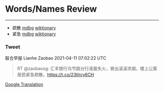 
# Words/Names Review
___
- 疏散 [mdbg](https://www.mdbg.net/chinese/dictionary?page=worddict&wdrst=0&wdqb=疏散) [wiktionary](https://en.wiktionary.org/wiki/疏散)
- 紧急 [mdbg](https://www.mdbg.net/chinese/dictionary?page=worddict&wdrst=0&wdqb=紧急) [wiktionary](https://en.wiktionary.org/wiki/紧急)
### Tweet
联合早报 Lianhe Zaobao 2021-04-11 07:02:22 UTC
> RT @zaobaosg: 汇丰银行乌节路分行凌晨失火，冒出滚滚浓烟，楼上公寓居民紧急疏散。https://t.co/23tIrcy6CH

[Google Translation](https://translate.google.com/?hi=en&tab=TT&sl=zh-CN&tl=en&op=translate&text=RT+%40zaobaosg%3A+%E6%B1%87%E4%B8%B0%E9%93%B6%E8%A1%8C%E4%B9%8C%E8%8A%82%E8%B7%AF%E5%88%86%E8%A1%8C%E5%87%8C%E6%99%A8%E5%A4%B1%E7%81%AB%EF%BC%8C%E5%86%92%E5%87%BA%E6%BB%9A%E6%BB%9A%E6%B5%93%E7%83%9F%EF%BC%8C%E6%A5%BC%E4%B8%8A%E5%85%AC%E5%AF%93%E5%B1%85%E6%B0%91%E7%B4%A7%E6%80%A5%E7%96%8F%E6%95%A3%E3%80%82https%3A%2F%2Ft.co%2F23tIrcy6CH)
